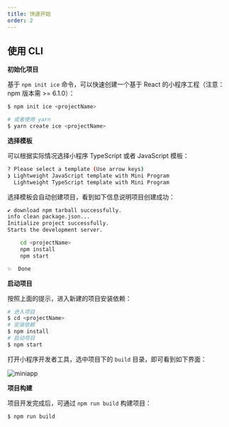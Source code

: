 ```yaml
---
title: 快速开始
order: 2
---
```


## 使用 CLI

**初始化项目**

基于 `npm init ice` 命令，可以快速创建一个基于 React 的小程序工程（注意：npm 版本需 >= 6.1.0）：

```bash
$ npm init ice <projectName>

# 或者使用 yarn
$ yarn create ice <projectName>
```

**选择模板**

可以根据实际情况选择小程序 TypeScript 或者 JavaScript 模板：

```bash
? Please select a template (Use arrow keys)
❯ Lightweight JavaScript template with Mini Program
  Lightweight TypeScript template with Mini Program
```

选择模板会自动创建项目，看到如下信息说明项目创建成功：

```bash
✔ download npm tarball successfully.
info clean package.json...
Initialize project successfully.
Starts the development server.

    cd <projectName>
    npm install
    npm start

✨  Done
```

**启动项目**

按照上面的提示，进入新建的项目安装依赖：

```bash
# 进入项目
$ cd <projectName>
# 安装依赖
$ npm install
# 启动项目
$ npm start
```

打开小程序开发者工具，选中项目下的 `build` 目录，即可看到如下界面：

![miniapp](https://img.alicdn.com/tfs/TB1C8tFaNvbeK8jSZPfXXariXXa-746-1322.png_480x420q80.jpg)


**项目构建**

项目开发完成后，可通过 `npm run build` 构建项目：

```bash
$ npm run build
```

